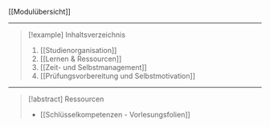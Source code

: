 [[Modulübersicht]]

---

> [!example] Inhaltsverzeichnis
> 1. [[Studienorganisation]]
> 2. [[Lernen & Ressourcen]]
> 3. [[Zeit- und Selbstmanagement]]
> 4. [[Prüfungsvorbereitung und Selbstmotivation]]

---

> [!abstract] Ressourcen
> - [[Schlüsselkompetenzen - Vorlesungsfolien]]
